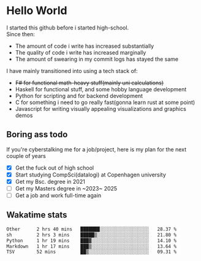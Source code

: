 # Hello World

I started this github before i started high-school.  
Since then:
- The amount of code i write has increased substantially
- The quality of code i write has increased marginally
- The amount of swearing in my commit logs has stayed the same

I have mainly transitioned into using a tech stack of:
- ~~F# for functional math-heavy stuff(mainly uni calculations)~~
- Haskell for functional stuff, and some hobby language development
- Python for scripting and for backend development
- C for something i need to go really fast(gonna learn rust at some point)
- Javascript for writing visually appealing visualizations and graphics demos

## Boring ass todo
If you're cyberstalking me for a job/project, here is my plan for the next couple of years
- [x] Get the fuck out of high school
- [x] Start studying CompSci(datalogi) at Copenhagen university
- [x] Get my Bsc. degree in 2021
- [ ] Get my Masters degree in ~2023~ 2025
- [ ] Get a job and work full-time again

## Wakatime stats
<!--START_SECTION:waka-->

```txt
Other      2 hrs 40 mins   ███████░░░░░░░░░░░░░░░░░░   28.37 %
sh         2 hrs 3 mins    █████▒░░░░░░░░░░░░░░░░░░░   21.80 %
Python     1 hr 19 mins    ███▓░░░░░░░░░░░░░░░░░░░░░   14.10 %
Markdown   1 hr 17 mins    ███▒░░░░░░░░░░░░░░░░░░░░░   13.64 %
TSV        52 mins         ██▒░░░░░░░░░░░░░░░░░░░░░░   09.31 %
```

<!--END_SECTION:waka-->
